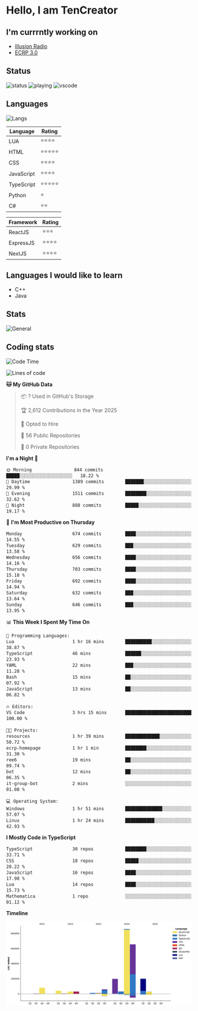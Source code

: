 # Hello, I am TenCreator

## I'm currrntly working on
- [Illusion Radio](https://illusionradio.co.uk/)
- [ECRP 3.0](http://github.com/Emerald-Coast-Roleplay/)

## Status
![status](https://api.statusbadges.me/badge/status/518334475038359555?simple=true&style=for-the-badge)
![playing](https://api.statusbadges.me/badge/playing/518334475038359555?style=for-the-badge)
![vscode](https://api.statusbadges.me/badge/vscode/518334475038359555?style=for-the-badge)

## Languages
![Langs](https://github-readme-stats.vercel.app/api/top-langs/?username=tencreator&layout=compact&theme=radical)


|Language|Rating|
|--------|------|
|LUA|⭐️⭐️⭐️⭐️|
|HTML|⭐️⭐️⭐️⭐️⭐️|
|CSS|⭐️⭐️⭐️⭐️|
|JavaScript|⭐️⭐️⭐️⭐️|
|TypeScript|⭐️⭐️⭐️⭐️⭐️|
|Python|⭐️|
|C#|⭐️⭐️ |

|Framework|Rating|
|--------|------|
|ReactJS|⭐️⭐️⭐|
|ExpressJS|⭐️⭐️⭐️⭐️|
|NextJS|⭐️⭐️⭐⭐️|

## Languages I would like to learn
- C++
- Java

## Stats
![General](https://github-readme-stats.vercel.app/api?username=tencreator&show_icons=true&theme=radical)

## Coding stats

<!--START_SECTION:waka-->
![Code Time](http://img.shields.io/badge/Code%20Time-548%20hrs%206%20mins-blue)

![Lines of code](https://img.shields.io/badge/From%20Hello%20World%20I%27ve%20Written-2.2%20million%20lines%20of%20code-blue)

**🐱 My GitHub Data** 

> 📦 ? Used in GitHub's Storage 
 > 
> 🏆 2,612 Contributions in the Year 2025
 > 
> 💼 Opted to Hire
 > 
> 📜 56 Public Repositories 
 > 
> 🔑 0 Private Repositories 
 > 
**I'm a Night 🦉** 

```text
🌞 Morning                844 commits         █████░░░░░░░░░░░░░░░░░░░░   18.22 % 
🌆 Daytime                1389 commits        ███████░░░░░░░░░░░░░░░░░░   29.99 % 
🌃 Evening                1511 commits        ████████░░░░░░░░░░░░░░░░░   32.62 % 
🌙 Night                  888 commits         █████░░░░░░░░░░░░░░░░░░░░   19.17 % 
```
📅 **I'm Most Productive on Thursday** 

```text
Monday                   674 commits         ████░░░░░░░░░░░░░░░░░░░░░   14.55 % 
Tuesday                  629 commits         ███░░░░░░░░░░░░░░░░░░░░░░   13.58 % 
Wednesday                656 commits         ████░░░░░░░░░░░░░░░░░░░░░   14.16 % 
Thursday                 703 commits         ████░░░░░░░░░░░░░░░░░░░░░   15.18 % 
Friday                   692 commits         ████░░░░░░░░░░░░░░░░░░░░░   14.94 % 
Saturday                 632 commits         ███░░░░░░░░░░░░░░░░░░░░░░   13.64 % 
Sunday                   646 commits         ███░░░░░░░░░░░░░░░░░░░░░░   13.95 % 
```


📊 **This Week I Spent My Time On** 

```text
💬 Programming Languages: 
Lua                      1 hr 16 mins        ██████████░░░░░░░░░░░░░░░   38.87 % 
TypeScript               46 mins             ██████░░░░░░░░░░░░░░░░░░░   23.93 % 
YAML                     22 mins             ███░░░░░░░░░░░░░░░░░░░░░░   11.28 % 
Bash                     15 mins             ██░░░░░░░░░░░░░░░░░░░░░░░   07.92 % 
JavaScript               13 mins             ██░░░░░░░░░░░░░░░░░░░░░░░   06.82 % 

🔥 Editors: 
VS Code                  3 hrs 15 mins       █████████████████████████   100.00 % 

🐱‍💻 Projects: 
resources                1 hr 39 mins        █████████████░░░░░░░░░░░░   50.72 % 
ecrp-homepage            1 hr 1 min          ████████░░░░░░░░░░░░░░░░░   31.30 % 
ree6                     19 mins             ██░░░░░░░░░░░░░░░░░░░░░░░   09.74 % 
bot                      12 mins             ██░░░░░░░░░░░░░░░░░░░░░░░   06.35 % 
it-group-bot             2 mins              ░░░░░░░░░░░░░░░░░░░░░░░░░   01.08 % 

💻 Operating System: 
Windows                  1 hr 51 mins        ██████████████░░░░░░░░░░░   57.07 % 
Linux                    1 hr 24 mins        ███████████░░░░░░░░░░░░░░   42.93 % 
```

**I Mostly Code in TypeScript** 

```text
TypeScript               30 repos            ████████░░░░░░░░░░░░░░░░░   33.71 % 
CSS                      18 repos            █████░░░░░░░░░░░░░░░░░░░░   20.22 % 
JavaScript               16 repos            ████░░░░░░░░░░░░░░░░░░░░░   17.98 % 
Lua                      14 repos            ████░░░░░░░░░░░░░░░░░░░░░   15.73 % 
Mathematica              1 repo              ░░░░░░░░░░░░░░░░░░░░░░░░░   01.12 % 
```



**Timeline**

![Lines of Code chart](https://raw.githubusercontent.com/tencreator/tencreator/main/assets/bar_graph.png)


<!--END_SECTION:waka-->
